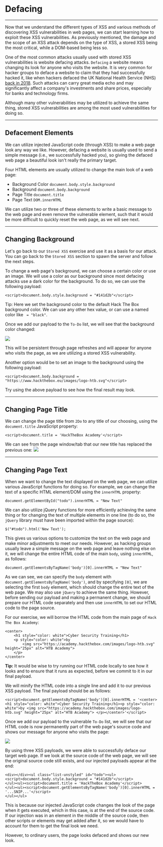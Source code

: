 
<h1>Defacing</h1>
<hr/>
<p>Now that we understand the different types of XSS and various methods of discovering XSS vulnerabilities in web pages, we can start learning how to exploit these XSS vulnerabilities. As previously mentioned, the damage and the scope of an XSS attack depends on the type of XSS, a stored XSS being the most critical, while a DOM-based being less so.</p>
<p>One of the most common attacks usually used with stored XSS vulnerabilities is website defacing attacks. <code>Defacing</code> a website means changing its look for anyone who visits the website. It is very common for hacker groups to deface a website to claim that they had successfully hacked it, like when hackers defaced the UK National Health Service (NHS) <a href="https://www.bbc.co.uk/news/technology-43812539">back in 2018</a>. Such attacks can carry great media echo and may significantly affect a company's investments and share prices, especially for banks and technology firms.</p>
<p>Although many other vulnerabilities may be utilized to achieve the same thing, stored XSS vulnerabilities are among the most used vulnerabilities for doing so.</p>
<hr/>
<h2>Defacement Elements</h2>
<p>We can utilize injected JavaScript code (through XSS) to make a web page look any way we like. However, defacing a website is usually used to send a simple message (i.e., we successfully hacked you), so giving the defaced web page a beautiful look isn't really the primary target.</p>
<p>Four HTML elements are usually utilized to change the main look of a web page:</p>
<ul>
<li>Background Color <code>document.body.style.background</code>
</li>
<li>Background <code>document.body.background</code>
</li>
<li>Page Title <code>document.title</code>
</li>
<li>Page Text <code>DOM.innerHTML</code>
</li>
</ul>
<p>We can utilize two or three of these elements to write a basic message to the web page and even remove the vulnerable element, such that it would be more difficult to quickly reset the web page, as we will see next.</p>
<hr/>
<h2>Changing Background</h2>
<p>Let's go back to our <code>Stored XSS</code> exercise and use it as a basis for our attack. You can go back to the <code>Stored XSS</code> section to spawn the server and follow the next steps.</p>
<p>To change a web page's background, we can choose a certain color or use an image. We will use a color as our background since most defacing attacks use a dark color for the background. To do so, we can use the following payload:</p>
<pre><code class="language-html">&lt;script&gt;document.body.style.background = "#141d2b"&lt;/script&gt;
</code></pre>
<div class="card bg-light">
<div class="card-body">
<p class="mb-0">Tip: Here we set the background color to the default Hack The Box background color. We can use any other hex value, or can use a named color like <code> = "black"</code>.</p>
</div>
</div>
<p>Once we add our payload to the <code>To-Do</code> list, we will see that the background color changed:</p>
<img class="website-screenshot" data-url="http://SERVER_IP:PORT/" src="/storage/modules/103/xss_defacing_background_color.jpg"/>
<p>This will be persistent through page refreshes and will appear for anyone who visits the page, as we are utilizing a stored XSS vulnerability.</p>
<p>Another option would be to set an image to the background using the following payload:</p>
<pre><code class="language-html">&lt;script&gt;document.body.background = "https://www.hackthebox.eu/images/logo-htb.svg"&lt;/script&gt;
</code></pre>
<p>Try using the above payload to see how the final result may look.</p>
<hr/>
<h2>Changing Page Title</h2>
<p>We can change the page title from <code>2Do</code> to any title of our choosing, using the <code>document.title</code> JavaScript property:</p>
<pre><code class="language-html">&lt;script&gt;document.title = 'HackTheBox Academy'&lt;/script&gt;
</code></pre>
<p>We can see from the page window/tab that our new title has replaced the previous one:
<img class="website-screenshot" data-url="http://SERVER_IP:PORT/" src="/storage/modules/103/xss_defacing_page_title.jpg"/></p>
<hr/>
<h2>Changing Page Text</h2>
<p>When we want to change the text displayed on the web page, we can utilize various JavaScript functions for doing so. For example, we can change the text of a specific HTML element/DOM using the <code>innerHTML</code> property:</p>
<pre><code class="language-javascript">document.getElementById("todo").innerHTML = "New Text"
</code></pre>
<p>We can also utilize jQuery functions for more efficiently achieving the same thing or for changing the text of multiple elements in one line (to do so, the <code>jQuery</code> library must have been imported within the page source):</p>
<pre><code class="language-javascript">$("#todo").html('New Text');
</code></pre>
<p>This gives us various options to customize the text on the web page and make minor adjustments to meet our needs. However, as hacking groups usually leave a simple message on the web page and leave nothing else on it, we will change the entire HTML code of the main <code>body</code>, using <code>innerHTML</code>, as follows:</p>
<pre><code class="language-javascript">document.getElementsByTagName('body')[0].innerHTML = "New Text"
</code></pre>
<p>As we can see, we can specify the <code>body</code> element with <code>document.getElementsByTagName('body')</code>, and by specifying <code>[0]</code>, we are selecting the first <code>body</code> element, which should change the entire text of the web page. We may also use <code>jQuery</code> to achieve the same thing. However, before sending our payload and making a permanent change, we should prepare our HTML code separately and then use <code>innerHTML</code> to set our HTML code to the page source.</p>
<p>For our exercise, we will borrow the HTML code from the main page of <code>Hack The Box Academy</code>:</p>
<pre><code class="language-html">&lt;center&gt;
    &lt;h1 style="color: white"&gt;Cyber Security Training&lt;/h1&gt;
    &lt;p style="color: white"&gt;by 
        &lt;img src="https://academy.hackthebox.com/images/logo-htb.svg" height="25px" alt="HTB Academy"&gt;
    &lt;/p&gt;
&lt;/center&gt;
</code></pre>
<div class="card bg-light">
<div class="card-body">
<p class="mb-0"><b>Tip:</b> It would be wise to try running our HTML code locally to see how it looks and to ensure that it runs as expected, before we commit to it in our final payload.</p>
</div>
</div>
<p>We will minify the HTML code into a single line and add it to our previous XSS payload. The final payload should be as follows:</p>
<pre><code class="language-html">&lt;script&gt;document.getElementsByTagName('body')[0].innerHTML = '&lt;center&gt;&lt;h1 style="color: white"&gt;Cyber Security Training&lt;/h1&gt;&lt;p style="color: white"&gt;by &lt;img src="https://academy.hackthebox.com/images/logo-htb.svg" height="25px" alt="HTB Academy"&gt; &lt;/p&gt;&lt;/center&gt;'&lt;/script&gt;
</code></pre>
<p>Once we add our payload to the vulnerable <code>To-Do</code> list, we will see that our HTML code is now permanently part of the web page's source code and shows our message for anyone who visits the page:</p>
<img class="website-screenshot" data-url="http://SERVER_IP:PORT/" src="/storage/modules/103/xss_defacing_change_text.jpg"/>
<p>By using three XSS payloads, we were able to successfully deface our target web page. If we look at the source code of the web page, we will see the original source code still exists, and our injected payloads appear at the end:</p>
<pre><code class="language-html">&lt;div&gt;&lt;/div&gt;&lt;ul class="list-unstyled" id="todo"&gt;&lt;ul&gt;
&lt;script&gt;document.body.style.background = "#141d2b"&lt;/script&gt;
&lt;/ul&gt;&lt;ul&gt;&lt;script&gt;document.title = 'HackTheBox Academy'&lt;/script&gt;
&lt;/ul&gt;&lt;ul&gt;&lt;script&gt;document.getElementsByTagName('body')[0].innerHTML = '...SNIP...'&lt;/script&gt;
&lt;/ul&gt;&lt;/ul&gt;
</code></pre>
<p>This is because our injected JavaScript code changes the look of the page when it gets executed, which in this case, is at the end of the source code. If our injection was in an element in the middle of the source code, then other scripts or elements may get added after it, so we would have to account for them to get the final look we need.</p>
<p>However, to ordinary users, the page looks defaced and shows our new look.</p>
